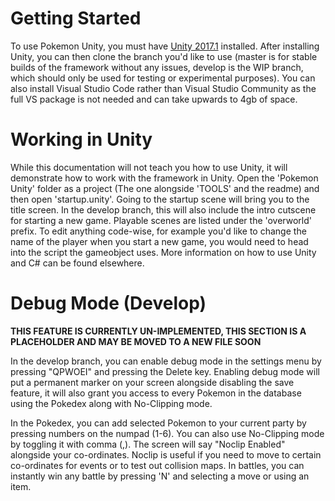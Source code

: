 # Getting Started

To use Pokemon Unity, you must have [Unity 2017.1](http://www.unity3d.com) installed. After installing Unity, you can then clone the branch you'd like to use (master is for stable builds of the framework without any issues, develop is the WIP branch, which should only be used for testing or experimental purposes). You can also install Visual Studio Code rather than Visual Studio Community as the full VS package is not needed and can take upwards to 4gb of space.

# Working in Unity

While this documentation will not teach you how to use Unity, it will demonstrate how to work with the framework in Unity.
Open the 'Pokemon Unity' folder as a project (The one alongside 'TOOLS' and the readme) and then open 'startup.unity'. Going to the startup scene will bring you to the title screen. In the develop branch, this will also include the intro cutscene for starting a new game. Playable scenes are listed under the 'overworld' prefix. To edit anything code-wise, for example you'd like to change the name of the player when you start a new game, you would need to head into the script the gameobject uses. More information on how to use Unity and C# can be found elsewhere.

# Debug Mode (Develop)

**THIS FEATURE IS CURRENTLY UN-IMPLEMENTED, THIS SECTION IS A PLACEHOLDER AND MAY BE MOVED TO A NEW FILE SOON**

In the develop branch, you can enable debug mode in the settings menu by pressing "QPWOEI" and pressing the Delete key. Enabling debug mode will put a permanent marker on your screen alongside disabling the save feature, it will also grant you access to every Pokemon in the database using the Pokedex along with No-Clipping mode. 

In the Pokedex, you can add selected Pokemon to your current party by pressing numbers on the numpad (1-6). You can also use No-Clipping mode by toggling it with comma (,). The screen will say "Noclip Enabled" alongside your co-ordinates. Noclip is useful if you need to move to certain co-ordinates for events or to test out collision maps. In battles, you can instantly win any battle by pressing 'N' and selecting a move or using an item.
